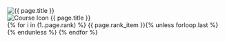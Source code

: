 <div class="course-header">
    <img src="{{ page.header.teaser }}" alt="{{ page.title }}">
    <div class="course-header-overlay" style="background:
        linear-gradient(
            to top, 
            {{ page.card_color | default: '#000' }}CC,  /* Semi-transparent, using hexadecimal alpha */
            {{ page.card_color | default: '#000' }}00 40%  /* Transparent, using hexadecimal alpha */
        ),
        linear-gradient(
            to right,
            {{ page.card_color | default: '#000' }}CC,  /* Semi-transparent, using hexadecimal alpha */
            {{ page.card_color | default: '#000' }}00 10%  /* Transparent, using hexadecimal alpha */
        );">
    </div>
    <div class="course-info">
        <div class="course-title" style="color: {{ page.text_color }};">
            <img src="{{ page.icon }}" alt="Course Icon">
            {{ page.title }}
        </div>
        <div class="course-rank">
            {% for i in (1..page.rank) %}
                {{ page.rank_item }}{% unless forloop.last %} {% endunless %}
            {% endfor %}
        </div>
    </div>
</div>
<br>
